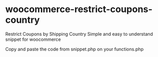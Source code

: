 # woocommerce-restrict-coupons-country
Restrict Coupons by Shipping Country
Simple and easy to understand snippet for woocommerce

Copy and paste the code from snippet.php on your functions.php
